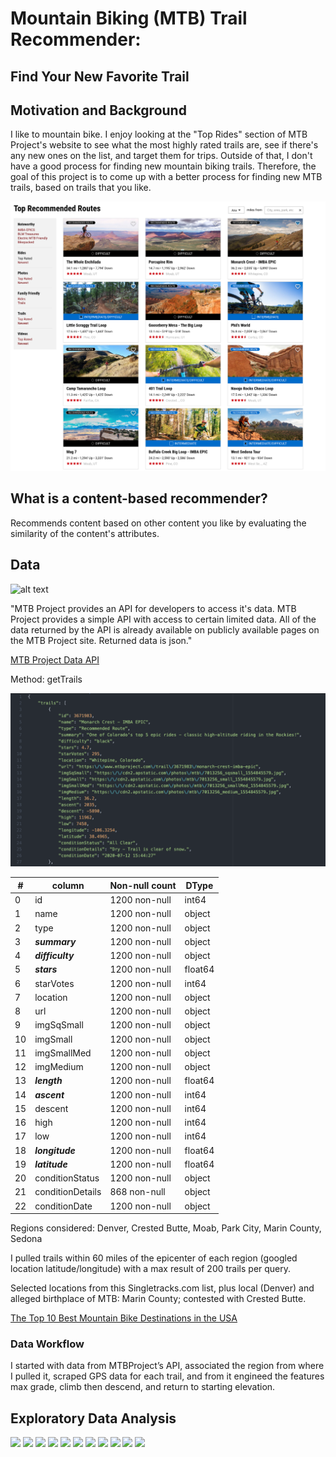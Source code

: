 # Mountain Biking (MTB) Trail Recommender: 
## Find Your New Favorite Trail

## Motivation and Background

I like to mountain bike. I enjoy looking at the "Top Rides" section of MTB Project's website to see what the most highly rated trails are, see if there's any new ones on the list, and target them for trips. Outside of that, I don't have a good process for finding new mountain biking trails. Therefore, the goal of this project is to come up with a better process for finding new MTB trails, based on trails that you like.

![alt text](https://raw.githubusercontent.com/jeffbauerle/MTB-Trail-EDA/master/images/top_rated.png)

## What is a content-based recommender?

Recommends content based on other content you like  by evaluating the similarity of the content's attributes.


## Data

![alt text](https://holimont.com/wp-content/uploads/2020/03/mtb_project.png)


"MTB Project provides an API for developers to access it's data. MTB Project provides a simple API with access to certain limited data. All of the data returned by the API is already available on publicly available pages on the MTB Project site. Returned data is json."

[MTB Project Data API](https://www.mtbproject.com/data)

Method: getTrails

<img src="https://raw.githubusercontent.com/jeffbauerle/MTB-Trail-EDA/master/images/raw_data_example.png">

|#  | column   | Non-null count  | DType  | 
|---|---|---|---|
| 0  | id  |  1200 non-null | int64  |
|  1 | name  | 1200 non-null  |  object |
|  2 | type  |  1200 non-null | object  |
|  3 | ***summary***  |  1200 non-null | object  |
|  4 | ***difficulty***  | 1200 non-null  | object  |
|  5 | ***stars***  | 1200 non-null  | float64  |
|   6| starVotes  |  1200 non-null | int64  |
|   7| location  | 1200 non-null  | object  |
|   8| url  | 1200 non-null  | object  |
|   9|  imgSqSmall | 1200 non-null  | object  |
|   10| imgSmall  | 1200 non-null  | object  |
|   11| imgSmallMed  | 1200 non-null  | object  |
|   12| imgMedium  | 1200 non-null  | object  |
|   13| ***length***  | 1200 non-null  | float64  |
|   14| ***ascent***  | 1200 non-null  | int64  |
|   15| descent  | 1200 non-null  | int64  |
|   16| high  | 1200 non-null  | int64  |
|   17| low  |  1200 non-null | int64  |
|   18| ***longitude***  | 1200 non-null  | float64  |
|   19| ***latitude***  | 1200 non-null  | float64  |
|   20| conditionStatus  | 1200 non-null  | object  |
|   21| conditionDetails  | 868 non-null  | object  |
|   22| conditionDate  | 1200 non-null  | object  |



Regions considered: Denver, Crested Butte, Moab, Park City, Marin County, Sedona

I pulled trails within 60 miles of the epicenter of each region (googled location latitude/longitude) with a max result of 200 trails per query.

Selected locations from this Singletracks.com list, plus local (Denver) and alleged birthplace of MTB: Marin County; contested with Crested Butte.

[The Top 10 Best Mountain Bike Destinations in the USA](https://www.singletracks.com/mtb-trails/the-top-10-best-mountain-bike-destinations-in-the-usa/)

### Data Workflow

I started with data from MTBProject’s API, associated the region from where I pulled it, scraped GPS data for each trail, and from it engineed the features max grade, climb then descend, and return to starting elevation.

## Exploratory Data Analysis

<img src="https://github.com/jeffbauerle/MTB-Trail-Recommender/blob/master/images/MTB%20Trail%20Recommender%20Presentation%20(3).png">
<img src="https://github.com/jeffbauerle/MTB-Trail-Recommender/blob/master/images/MTB%20Trail%20Recommender%20Presentation%20(4).png">
<img src="https://github.com/jeffbauerle/MTB-Trail-Recommender/blob/master/images/MTB%20Trail%20Recommender%20Presentation%20(5).png">
<img src="https://github.com/jeffbauerle/MTB-Trail-Recommender/blob/master/images/MTB%20Trail%20Recommender%20Presentation%20(6).png">
<img src="https://github.com/jeffbauerle/MTB-Trail-Recommender/blob/master/images/MTB%20Trail%20Recommender%20Presentation%20(7).png">
<img src="https://github.com/jeffbauerle/MTB-Trail-Recommender/blob/master/images/MTB%20Trail%20Recommender%20Presentation%20(8).png">
<img src="https://github.com/jeffbauerle/MTB-Trail-Recommender/blob/master/images/MTB%20Trail%20Recommender%20Presentation%20(9).png">
<img src="https://github.com/jeffbauerle/MTB-Trail-Recommender/blob/master/images/MTB%20Trail%20Recommender%20Presentation%20(10).png">
<img src="https://github.com/jeffbauerle/MTB-Trail-Recommender/blob/master/images/MTB%20Trail%20Recommender%20Presentation%20(11).png">
<img src="https://github.com/jeffbauerle/MTB-Trail-Recommender/blob/master/images/MTB%20Trail%20Recommender%20Presentation%20(12).png">
<img src="https://github.com/jeffbauerle/MTB-Trail-Recommender/blob/master/images/MTB%20Trail%20Recommender%20Presentation%20(13).png">
